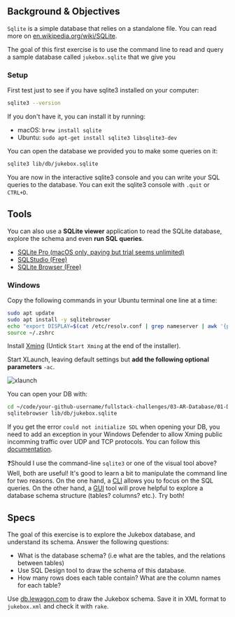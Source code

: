 ## Background & Objectives

`Sqlite` is a simple database that relies on a standalone file.
You can read more on [en.wikipedia.org/wiki/SQLite](http://en.wikipedia.org/wiki/SQLite).

The goal of this first exercise is to use the command line to read and query
a sample database called `jukebox.sqlite` that we give you

### Setup

First test just to see if you have sqlite3 installed on your computer:

```bash
sqlite3 --version
```

If you don't have it, you can install it by running:

- macOS: `brew install sqlite`
- Ubuntu: `sudo apt-get install sqlite3 libsqlite3-dev`

You can open the database we provided you to make some queries on it:

```bash
sqlite3 lib/db/jukebox.sqlite
```

You are now in the interactive sqlite3 console and you can write your SQL queries to the database.
You can exit the sqlite3 console with `.quit` or `CTRL+D`.

## Tools

You can also use a **SQLite viewer** application to read the SQLite database, explore the schema and even **run SQL queries**.

- [SQLite Pro (macOS only, paying but trial seems unlimited)](https://www.sqlitepro.com/)
- [SQLStudio (Free)](http://sqlitestudio.pl/)
- [SQLite Browser (Free)](http://sqlitebrowser.org/)

### Windows

Copy the following commands in your Ubuntu terminal one line at a time:
```bash
sudo apt update
sudo apt install -y sqlitebrowser
echo "export DISPLAY=$(cat /etc/resolv.conf | grep nameserver | awk '{print $2}'):0" >> ~/.zshrc
source ~/.zshrc
```

Install [Xming](https://sourceforge.net/projects/xming/) (Untick `Start Xming` at the end of the installer).


Start XLaunch, leaving default settings but **add the following optional parameters** `-ac`.

![xlaunch](https://raw.githubusercontent.com/lewagon/fullstack-images/master/oop/xlaunch.jpg)

You can open your DB with:
```bash
cd ~/code/your-github-username/fullstack-challenges/03-AR-Database/01-DB-Design-and-SQL/03-Interacting-with-db
sqlitebrowser lib/db/jukebox.sqlite
```

If you get the error `could not initialize SDL` when opening your DB, you need to add an exception in your Windows Defender to allow Xming public incomming traffic over UDP and TCP protocols. You can follow this [documentation](https://docs.microsoft.com/en-us/windows/security/threat-protection/windows-firewall/create-an-inbound-port-rule).



❓Should I use the command-line `sqlite3` or one of the visual tool above? Well, both are useful! It's good to learn a bit to manipulate the command line for two reasons. On the one hand, a [CLI](https://en.wikipedia.org/wiki/Command-line_interface) allows you to focus on the SQL queries. On the other hand, a [GUI](https://en.wikipedia.org/wiki/Graphical_user_interface) tool will prove helpful to explore a database schema structure (tables? columns? etc.). Try both!

## Specs

The goal of this exercise is to explore the Jukebox database, and understand its schema. Answer the following questions:

- What is the database schema? (i.e what are the tables, and the relations between tables)
- Use SQL Design tool to draw the schema of this database.
- How many rows does each table contain? What are the column names for each table?

Use [db.lewagon.com](http://db.lewagon.com/) to draw the Jukebox schema. Save it in XML format to `jukebox.xml` and check it with `rake`.

